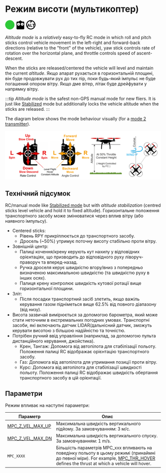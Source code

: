 # Режим висоти (мультикоптер)

<img src="../../assets/site/difficulty_easy.png" title="Easy to fly" width="30px" />&nbsp;<img src="../../assets/site/remote_control.svg" title="Manual/Remote control required" width="30px" />&nbsp;<img src="../../assets/site/altitude_icon.svg" title="Altitude required (e.g. Baro, Rangefinder)" width="30px" />

_Altitude mode_ is a _relatively_ easy-to-fly RC mode in which roll and pitch sticks control vehicle movement in the left-right and forward-back directions (relative to the "front" of the vehicle), yaw stick controls rate of rotation over the horizontal plane, and throttle controls speed of ascent-descent.

When the sticks are released/centered the vehicle will level and maintain the current _altitude_.
Якщо апарат рухається в горизонтальній площині, він буде продовжувати рух до тих пір, поки будь-який імпульс не буде погашений опором вітру.
Якщо дме вітер, літак буде дрейфувати у напрямку вітру.

:::tip
_Altitude mode_ is the safest non-GPS manual mode for new fliers. It is just like [Stabilized](../flight_modes_mc/manual_stabilized.md) mode but additionally locks the vehicle altitude when the sticks are released.
:::

The diagram below shows the mode behaviour visually (for a [mode 2 transmitter](../getting_started/rc_transmitter_receiver.md#transmitter_modes)).

![Altitude Control MC - Mode2 RC Controller](../../assets/flight_modes/altitude_mc.png)

## Технічний підсумок

RC/manual mode like [Stabilized mode](../flight_modes_mc/manual_stabilized.md) but with _altitude stabilization_ (centred sticks level vehicle and hold it to fixed altitude).
Горизонтальне положення транспортного засобу може змінюватися через вплив вітру (або наявного імпульсу).

- Centered sticks:
  - Рівень RPY прикріплюється до транспортного засобу.
  - Дросель (~50%) утримує поточну висоту стабільно проти вітру.
- Зовнішній центр:
  - Палиці кочення/крену керують кут нахилу у відповідних орієнтаціях, що призводить до відповідного руху ліворуч-праворуч та вперед-назад.
  - Ручка дроселя керує швидкістю вгору/вниз з попередньо визначеною максимальною швидкістю (та швидкістю руху в інших осях).
  - Палиця крену контролює швидкість кутової ротації вище горизонтальної площини.
- Зліт:
  - Після посадки транспортний засіб злетить, якщо важіль керування газом підніметься вище 62.5% від повного діапазону (від низу).
- Висота зазвичай вимірюється за допомогою барометра, який може стати неточним в екстремальних погодних умовах.
  Транспортні засоби, які включають датчик LIDAR/дальнісний датчик, зможуть керувати висотою з більшою надійністю та точністю.
- Потрібен ручний ввід управління (наприклад, за допомогою пульта дистанційного керування, джойстика).
  - Крен, Тангаж: Допомога від автопілота для стабілізації польоту.
    Положення палиці RC відображає орієнтацію транспортного засобу.
  - Газ: Допомога від автопілота для утримання позиції проти вітру.
  - Курс: Допомога від автопілота для стабілізації швидкості польоту.
    Положення палиці RC відображає швидкість обертання транспортного засобу в цій орієнтації.

## Параметри

Режим впливає на наступні параметри:

| Параметр                                                                                                                                                                                        | Опис                                                                                                                                                                                                                                                                                                                                                             |
| ----------------------------------------------------------------------------------------------------------------------------------------------------------------------------------------------- | ---------------------------------------------------------------------------------------------------------------------------------------------------------------------------------------------------------------------------------------------------------------------------------------------------------------------------------------------------------------- |
| <a id="MPC_Z_VEL_MAX_UP"></a>[MPC_Z_VEL_MAX_UP](../advanced_config/parameter_reference.md#MPC_Z_VEL_MAX_UP) | Максимальна швидкість вертикального підйому. За замовчуванням: 3 м/с.                                                                                                                                                                                                                                            |
| <a id="MPC_Z_VEL_MAX_DN"></a>[MPC_Z_VEL_MAX_DN](../advanced_config/parameter_reference.md#MPC_Z_VEL_MAX_DN) | Максимальна швидкість вертикального спуску. За замовчуванням: 1 m/s.                                                                                                                                                                                                                                             |
| <a id="MPC_xxx"></a>`MPC_XXXX`                                                                                                                                                                  | Більшість параметрів MPC_xxx впливають на поведінку польоту в цьому режимі (принаймні до певної міри). For example, [MPC_THR_HOVER](../advanced_config/parameter_reference.md#MPC_THR_HOVER) defines the thrust at which a vehicle will hover. |
